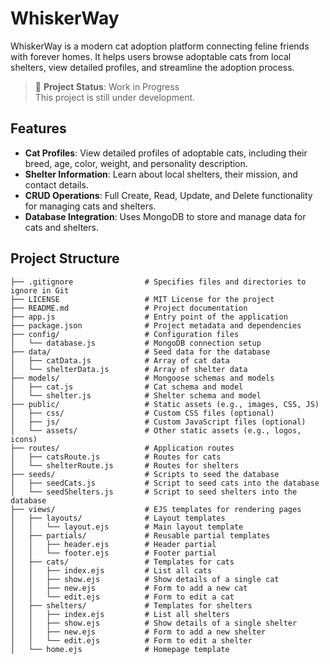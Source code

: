 # WhiskerWay

WhiskerWay is a modern cat adoption platform connecting feline friends with forever homes. It helps users browse adoptable cats from local shelters, view detailed profiles, and streamline the adoption process.

> 🚧 **Project Status**: Work in Progress  
> This project is still under development.

## Features

- **Cat Profiles**: View detailed profiles of adoptable cats, including their breed, age, color, weight, and personality description.
- **Shelter Information**: Learn about local shelters, their mission, and contact details.
- **CRUD Operations**: Full Create, Read, Update, and Delete functionality for managing cats and shelters.
- **Database Integration**: Uses MongoDB to store and manage data for cats and shelters.


## Project Structure

```WhiskerWay/
├── .gitignore                # Specifies files and directories to ignore in Git
├── LICENSE                   # MIT License for the project
├── README.md                 # Project documentation
├── app.js                    # Entry point of the application
├── package.json              # Project metadata and dependencies
├── config/                   # Configuration files
│   └── database.js           # MongoDB connection setup
├── data/                     # Seed data for the database
│   ├── catData.js            # Array of cat data
│   └── shelterData.js        # Array of shelter data
├── models/                   # Mongoose schemas and models
│   ├── cat.js                # Cat schema and model
│   └── shelter.js            # Shelter schema and model
├── public/                   # Static assets (e.g., images, CSS, JS)
│   ├── css/                  # Custom CSS files (optional)
│   ├── js/                   # Custom JavaScript files (optional)
│   └── assets/               # Other static assets (e.g., logos, icons)
├── routes/                   # Application routes
│   ├── catsRoute.js          # Routes for cats
│   └── shelterRoute.js       # Routes for shelters
├── seeds/                    # Scripts to seed the database
│   ├── seedCats.js           # Script to seed cats into the database
│   └── seedShelters.js       # Script to seed shelters into the database
├── views/                    # EJS templates for rendering pages
│   ├── layouts/              # Layout templates
│   │   └── layout.ejs        # Main layout template
│   ├── partials/             # Reusable partial templates
│   │   ├── header.ejs        # Header partial
│   │   └── footer.ejs        # Footer partial
│   ├── cats/                 # Templates for cats
│   │   ├── index.ejs         # List all cats
│   │   ├── show.ejs          # Show details of a single cat
│   │   ├── new.ejs           # Form to add a new cat
│   │   └── edit.ejs          # Form to edit a cat
│   ├── shelters/             # Templates for shelters
│   │   ├── index.ejs         # List all shelters
│   │   ├── show.ejs          # Show details of a single shelter
│   │   ├── new.ejs           # Form to add a new shelter
│   │   └── edit.ejs          # Form to edit a shelter
│   └── home.ejs              # Homepage template



